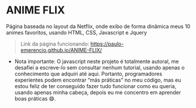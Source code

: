 # ANIME FLIX
Página baseada no layout da Netflix, onde exibo de forma dinâmica meus 10 animes favoritos, usando HTML, CSS, Javascript e Jquery

> Link da página funcionando: https://paulo-emerencio.github.io/ANIME-FLIX/


- Nota importante: O javascript neste projeto é totalmente autoral, me desafiei a escreve-lo sem consultar nenhum tutorial, usando apenas o conhecimento que adquiri até aqui. Portanto, programadores experientes podem encontrar “más práticas” no meu código, mas eu estou feliz de ter conseguido fazer tudo funcionar como eu queria, usando apenas minha cabeça, depois eu me concentro em aprender boas práticas 😅. 










